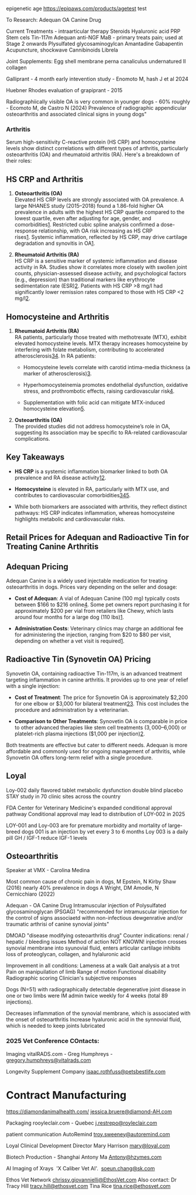 epigenetic age
https://epipaws.com/products/agetest
test


To Research:
Adequan OA Canine Drug

Current Treatments - 
intraarticular therapy
Steroids
Hyaluronic acid
PRP Stem cels
Tin-117m
Adequan 
anti-NGF MaB - primary treats pain; used at Stage 2 onwards
Plysulfated glycosaminogylcan
Amantadine
Gabapentin
Acupuncture, shockwave
Cannibinoids
Librela


Joint Supplements:
Egg shell membrane
perna canaliculus
undernatured II collagen

Galliprant - 4 month early intevention study - Enomoto M, hash J et al 2024

Huebner Rhodes evaluation of grapiprant - 2015

Radiographiically visible OA is very common in younger dogs - 60% roughly -
Ecomoto M, de Castro N (2024) Prevalence of radiographic appendicular osteoarthritis and associated clinical signs in young dogs"


### Arthritis




Serum high-sensitivity C-reactive protein (HS CRP) and homocysteine levels show distinct correlations with different types of arthritis, particularly osteoarthritis (OA) and rheumatoid arthritis (RA). Here's a breakdown of their roles:

## **HS CRP and Arthritis**

1. **Osteoarthritis (OA)**  
    Elevated HS CRP levels are strongly associated with OA prevalence. A large NHANES study (2015–2018) found a 1.86-fold higher OA prevalence in adults with the highest HS CRP quartile compared to the lowest quartile, even after adjusting for age, gender, and comorbidities[1](https://www.nature.com/articles/s41598-025-89253-0). Restricted cubic spline analysis confirmed a dose-response relationship, with OA risk increasing as HS CRP rises[1](https://www.nature.com/articles/s41598-025-89253-0). Systemic inflammation, reflected by HS CRP, may drive cartilage degradation and synovitis in OA[1](https://www.nature.com/articles/s41598-025-89253-0).
    
2. **Rheumatoid Arthritis (RA)**  
    HS CRP is a sensitive marker of systemic inflammation and disease activity in RA. Studies show it correlates more closely with swollen joint counts, physician-assessed disease activity, and psychological factors (e.g., depression) than traditional markers like erythrocyte sedimentation rate (ESR)[2](https://pubmed.ncbi.nlm.nih.gov/15170920/). Patients with HS CRP >8 mg/l had significantly lower remission rates compared to those with HS CRP <2 mg/l[2](https://pubmed.ncbi.nlm.nih.gov/15170920/).
    

## **Homocysteine and Arthritis**

1. **Rheumatoid Arthritis (RA)**  
    RA patients, particularly those treated with methotrexate (MTX), exhibit elevated homocysteine levels. MTX therapy increases homocysteine by interfering with folate metabolism, contributing to accelerated atherosclerosis[3](https://archivesofrheumatology.org/full-text/709)[4](https://reu.termedia.pl/The-importance-of-homocysteine-in-the-development-of-cardiovascular-complications,127565,0,2.html). In RA patients:
    
    - Homocysteine levels correlate with carotid intima-media thickness (a marker of atherosclerosis)[3](https://archivesofrheumatology.org/full-text/709).
        
    - Hyperhomocysteinemia promotes endothelial dysfunction, oxidative stress, and prothrombotic effects, raising cardiovascular risk[4](https://reu.termedia.pl/The-importance-of-homocysteine-in-the-development-of-cardiovascular-complications,127565,0,2.html).
        
    - Supplementation with folic acid can mitigate MTX-induced homocysteine elevation[5](https://ard.bmj.com/content/62/7/694).
        
2. **Osteoarthritis (OA)**  
    The provided studies did not address homocysteine’s role in OA, suggesting its association may be specific to RA-related cardiovascular complications.
    

## **Key Takeaways**

- **HS CRP** is a systemic inflammation biomarker linked to both OA prevalence and RA disease activity[1](https://www.nature.com/articles/s41598-025-89253-0)[2](https://pubmed.ncbi.nlm.nih.gov/15170920/).
    
- **Homocysteine** is elevated in RA, particularly with MTX use, and contributes to cardiovascular comorbidities[3](https://archivesofrheumatology.org/full-text/709)[4](https://reu.termedia.pl/The-importance-of-homocysteine-in-the-development-of-cardiovascular-complications,127565,0,2.html)[5](https://ard.bmj.com/content/62/7/694).
    
- While both biomarkers are associated with arthritis, they reflect distinct pathways: HS CRP indicates inflammation, whereas homocysteine highlights metabolic and cardiovascular risks.



## Retail Prices for Adequan and Radioactive Tin for Treating Canine Arthritis

## **Adequan Pricing**

Adequan Canine is a widely used injectable medication for treating osteoarthritis in dogs. Prices vary depending on the seller and dosage:

- **Cost of Adequan**: A vial of Adequan Canine (100 mg) typically costs between $166 to $216 online[4](https://www.petcarerx.com/adequan-canine/13110). Some pet owners report purchasing it for approximately $200 per vial from retailers like Chewy, which lasts around four months for a large dog (110 lbs)[1](https://www.reddit.com/r/Pets/comments/1b34w2e/monthly_adequan_injections/).
    
- **Administration Costs**: Veterinary clinics may charge an additional fee for administering the injection, ranging from $20 to $80 per visit, depending on whether a vet visit is required[1](https://www.reddit.com/r/Pets/comments/1b34w2e/monthly_adequan_injections/).
    

## **Radioactive Tin (Synovetin OA) Pricing**

Synovetin OA, containing radioactive Tin-117m, is an advanced treatment targeting inflammation in canine arthritis. It provides up to one year of relief with a single injection:

- **Cost of Treatment**: The price for Synovetin OA is approximately $2,200 for one elbow or $3,000 for bilateral treatment[2](https://onlinepethealth.com/radioactive-tin117m-for-elbow-osteoarthritis/)[3](https://activedognow.com/). This cost includes the procedure and administration by a veterinarian.
    
- **Comparison to Other Treatments**: Synovetin OA is comparable in price to other advanced therapies like stem cell treatments ($3,000–$6,000) or platelet-rich plasma injections ($1,000 per injection)[2](https://onlinepethealth.com/radioactive-tin117m-for-elbow-osteoarthritis/).
    

Both treatments are effective but cater to different needs. Adequan is more affordable and commonly used for ongoing management of arthritis, while Synovetin OA offers long-term relief with a single procedure.

## Loyal

Loy-002 daily flavored tablet 
metabolic dysfunction
double blind placebo STAY study in 70 clinic sites across the country


FDA Center for Veterinary Medicine's expanded conditional approval pathway 
Conditional approval may lead to distribution of LOY-002 in 2025


LOY-001 and Loy-003  are for premature morbidity and mortality of large-breed dogs
001 is an injection by vet every 3 to 6 months
Loy 003 is a daily pill
GH / IGF-1
reduce IGF-1 levels  
## Osteoarthritis

Speaker at VMX - Carolina Medina

Most common cause of chronic pain in dogs, M Epstein, N Kirby Shaw (2016)
nearly 40% prevalence in dogs A Wright, DM Amodie, N Cernicchiaro (2022)

Adequan - OA Canine Drug
Intramuscular injection of Polysulfated glycosaminoglycan (PSGAG)
"recommended for intramuscular injection for the control of signs associaetd withn  non-infectious dewgenrative and/or traumatic arthrisi of canine synovial joints"

DMOAD "disease modifying osteoarthritis drug"
Counter indications: renal / hepatic / bleeding issues
Method of action NOT KNOWN!
injection crosses synovial membrane into syunovial fluid, enters articular cartilage
inhibits loss of proteoglycan, collagen, and hylaluronic acid

Improvement in all conditions:
Lameness at a walk
Gait analysis at a trot
Pain on manipuilation of limb
Range of motion
Functional disability
Radiographic scoring
Clinician's subjective responses

Dogs (N=51) with radiographically detectable degenerative joint disease in one or two limbs were IM admin twice weekly for 4 weeks (total 89 injections). 

Decreases inflammation of the synovial membrane, which is associated with the onset of osteoarthritis
Increase hyaluronic acid in the synnovial fluid, which is needed to keep joints lubricated
### 2025 Vet Conference COntacts:

Imaging
vitalRADS.com - Greg Humphreys - gregory.humphreys@vitalrads.com

Longevity Supplement Company
isaac.rothfuss@petsbestlife.com 

# Contract Manufacturing
https://diamondanimalhealth.com/
jessica.bruere@diamond-AH.com

Packaging
rooyleclair.com - Quebec
j.restrepo@royleclair.com


patient communication
AutoRemind
troy.sweeney@autoremind.com

Loyal Clinical Development Director
Mary Harrison
mary@loyal.com

Biotech Production - Shanghai
Antony Ma
Antony@hzymes.com


AI Imaging of Xrays
 'X Caliber Vet AI'.
 soeun.chang@sk.com

Ethos Vet Network
chrissy.giovannielli@EthosVet.com
Also contact: Dr Tracy Hill
tracy.hill@ethosvet.com
Tina Rice
tina.rice@ethosvet.com
